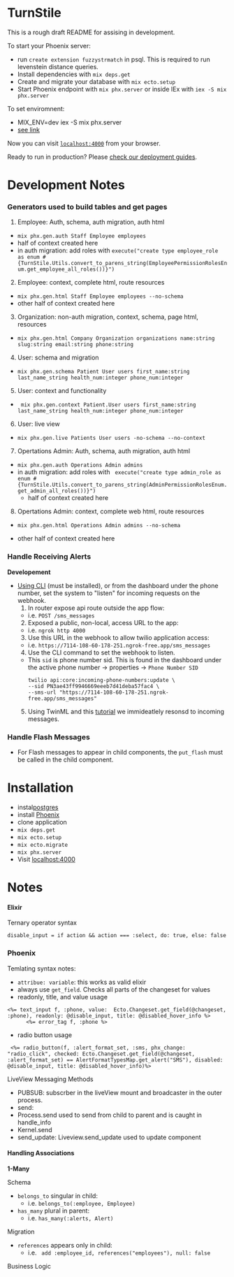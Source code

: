 # TurnStile

This is a rough draft README for assising in development.

To start your Phoenix server:
  * run `create extension fuzzystrmatch` in psql. This is required to run levenstein distance queries.
  * Install dependencies with `mix deps.get`
  * Create and migrate your database with `mix ecto.setup`
  * Start Phoenix endpoint with `mix phx.server` or inside IEx with `iex -S mix phx.server`

To set enviromnent:
  * MIX_ENV=dev iex -S mix phx.server
  * [see link](https://elixirforum.com/t/where-how-does-the-mix-environment-variable-get-set/3805/3?u=chrisdel101)

Now you can visit [`localhost:4000`](http://localhost:4000) from your browser.

Ready to run in production? Please [check our deployment guides](https://hexdocs.pm/phoenix/deployment.html).
# Development Notes

### Generators used to build tables and get pages

1. Employee: Auth, schema, auth migration, auth html 
  - `mix phx.gen.auth Staff Employee employees`  
  - half of context created here
  - in auth migration: add roles with `execute("create type employee_role as enum #{TurnStile.Utils.convert_to_parens_string(EmployeePermissionRolesEnum.get_employee_all_roles())}")` 
2. Employee: context, complete html, route resources 
  - `mix phx.gen.html Staff Employee employees --no-schema`
  - other half of context created here
3. Organization: non-auth migration, context, schema, page html, resources
- `mix phx.gen.html Company Organization organizations name:string slug:string email:string phone:string`
4. User: schema and migration
 - `mix phx.gen.schema Patient User users first_name:string last_name_string health_num:integer phone_num:integer`
5. User: context and functionality
- ` mix phx.gen.context Patient.User users first_name:string last_name_string health_num:integer phone_num:integer`
6. User: live view
-  `mix phx.gen.live Patients User users -no-schema --no-context`
7. Opertations Admin: Auth, schema, auth migration, auth html 
- `mix phx.gen.auth Operations Admin admins`
- in auth migration: add roles with ` execute("create type admin_role as enum #{TurnStile.Utils.convert_to_parens_string(AdminPermissionRolesEnum.get_admin_all_roles())}")`
  - half of context created here
8. Opertations Admin: context, complete web html, route resources 
* `mix phx.gen.html Operations Admin admins --no-schema`
- other half of context created here

### Handle Receiving Alerts
__Developement__
- [Using CLI](https://www.twilio.com/docs/twilio-cli/examples/explore-sms#have-your-phone-number-respond-to-incoming-sms) (must be installed), or from the dashboard under the phone number, set the system to "listen" for incoming requests on the webhook. 
  1. In router expose api route outside the app flow: 
    - i.e. `POST /sms_messages`
  2. Exposed a public, non-local, access URL to the app: 
    - i.e. `ngrok http 4000`
  3. Use this URL in the webhook to allow twilio application access:
    - i.e. `https://7114-108-60-178-251.ngrok-free.app/sms_messages`
  4. Use the CLI command to set the webhook to listen. 
  - This `sid` is phone number sid. This is found in the dashboard under the active phone number -> properties -> `Phone Number SID`
      ``` 
      twilio api:core:incoming-phone-numbers:update \
      --sid PN3ae43ff9946669eeeb7d41deba57fac4 \
      --sms-url "https://7114-108-60-178-251.ngrok-free.app/sms_messages"
      ```
  5. Using TwinML and this [tutorial](https://www.blakedietz.me/blog/2022-03-30/phoenix-twilio/) we immideatlely resonsd to incoming messages.

### Handle Flash Messages
- For Flash messages to appear in child components, the `put_flash` must be called in the child component.

# Installation

- instal[postgres](https://www.postgresql.org/)
- install [Phoenix](https://hexdocs.pm/phoenix/installation.html) 
- clone application
- `mix deps.get`
- `mix ecto.setup`
- `mix ecto.migrate`
- `mix phx.server`
-  Visit [localhost:4000](http://localhost:4000)


# Notes

#### Elixir

Ternary operator syntax

`disable_input = if action && action === :select, do: true, else: false`

### Phoenix 

Temlating syntax notes:

- `attribue: variable`: this works as valid elixir
- always use `get_field`. Checks all parts of the changeset for values
- readonly, title, and value usage
```
<%= text_input f, :phone, value:  Ecto.Changeset.get_field(@changeset, :phone), readonly: @disable_input, title: @disabled_hover_info %>
      <%= error_tag f, :phone %>
```
- radio button usage
```
 <%= radio_button(f, :alert_format_set, :sms, phx_change: "radio_click", checked: Ecto.Changeset.get_field(@changeset, :alert_format_set) == AlertFormatTypesMap.get_alert("SMS"), disabled: @disable_input, title: @disabled_hover_info)%>
```

LiveView Messaging Methods
- PUBSUB: subscrber in the liveView mount and broadcaster in the outer process.
- send: 
 - Process.send used to send from child to parent and is caught in handle_info
 - Kernel.send
- send_update: Liveview.send_update used to update component

#### Handling Associations

__1-Many__

Schema
- `belongs_to` singular in child:   
   - i.e. `belongs_to(:employee, Employee)`
- `has_many` plural in parent: 
  - i.e. `has_many(:alerts, Alert)`

Migration
- `references` appears only in child: 
  - i.e. ` add :employee_id, references("employees"), null: false`

Business Logic